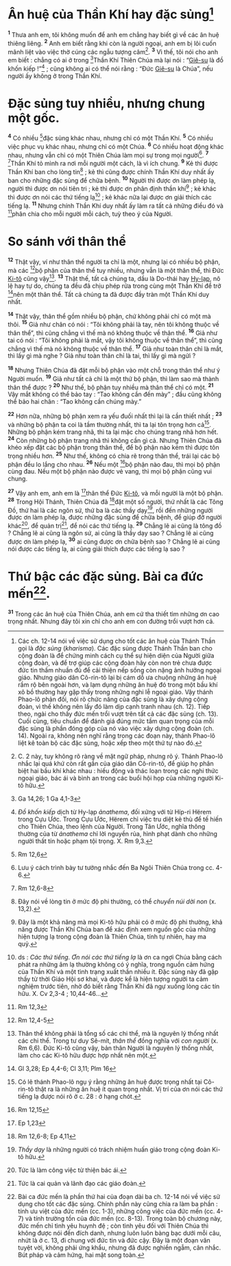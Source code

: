 # Ân huệ của Thần Khí hay đặc sủng[^1-52129588-5b9d-4c50-b627-6e0adb06932b]
<sup><b>1</b></sup> Thưa anh em, tôi không muốn để anh em chẳng hay biết gì về các ân huệ thiêng liêng. <sup><b>2</b></sup> Anh em biết rằng khi còn là người ngoại, anh em bị lôi cuốn mãnh liệt vào việc thờ cúng các ngẫu tượng câm[^2-52129588-5b9d-4c50-b627-6e0adb06932b]. <sup><b>3</b></sup> Vì thế, tôi nói cho anh em biết : chẳng có ai ở trong [^1@-52129588-5b9d-4c50-b627-6e0adb06932b]Thần Khí Thiên Chúa mà lại nói : “[Giê-su]() là đồ khốn kiếp !”[^3-52129588-5b9d-4c50-b627-6e0adb06932b] ; cũng không ai có thể nói rằng : “Đức [Giê-su]() là Chúa”, nếu người ấy không ở trong Thần Khí.


# Đặc sủng tuy nhiều, nhưng chung một gốc.
<sup><b>4</b></sup> Có nhiều [^2@-52129588-5b9d-4c50-b627-6e0adb06932b]đặc sủng khác nhau, nhưng chỉ có một Thần Khí. <sup><b>5</b></sup> Có nhiều việc phục vụ khác nhau, nhưng chỉ có một Chúa. <sup><b>6</b></sup> Có nhiều hoạt động khác nhau, nhưng vẫn chỉ có một Thiên Chúa làm mọi sự trong mọi người[^4-52129588-5b9d-4c50-b627-6e0adb06932b]. <sup><b>7</b></sup> [^3@-52129588-5b9d-4c50-b627-6e0adb06932b]Thần Khí tỏ mình ra nơi mỗi người một cách, là vì ích chung. <sup><b>9</b></sup> Kẻ thì được Thần Khí ban cho lòng tin[^7-52129588-5b9d-4c50-b627-6e0adb06932b] ; kẻ thì cũng được chính Thần Khí duy nhất ấy ban cho những đặc sủng để chữa bệnh. <sup><b>10</b></sup> Người thì được ơn làm phép lạ, người thì được ơn nói tiên tri ; kẻ thì được ơn phân định thần khí[^8-52129588-5b9d-4c50-b627-6e0adb06932b] ; kẻ khác thì được ơn nói các thứ tiếng lạ[^9-52129588-5b9d-4c50-b627-6e0adb06932b] ; kẻ khác nữa lại được ơn giải thích các tiếng lạ. <sup><b>11</b></sup> Nhưng chính Thần Khí duy nhất ấy làm ra tất cả những điều đó và [^4@-52129588-5b9d-4c50-b627-6e0adb06932b]phân chia cho mỗi người mỗi cách, tuỳ theo ý của Người.


# So sánh với thân thể
<sup><b>12</b></sup> Thật vậy, ví như thân thể người ta chỉ là một, nhưng lại có nhiều bộ phận, mà các [^5@-52129588-5b9d-4c50-b627-6e0adb06932b]bộ phận của thân thể tuy nhiều, nhưng vẫn là một thân thể, thì Đức [Ki-tô]() cũng vậy[^10-52129588-5b9d-4c50-b627-6e0adb06932b]. <sup><b>13</b></sup> Thật thế, tất cả chúng ta, dầu là Do-thái hay [Hy-lạp](), nô lệ hay tự do, chúng ta đều đã chịu phép rửa trong cùng một Thần Khí để trở [^6@-52129588-5b9d-4c50-b627-6e0adb06932b]nên một thân thể. Tất cả chúng ta đã được đầy tràn một Thần Khí duy nhất.

<sup><b>14</b></sup> Thật vậy, thân thể gồm nhiều bộ phận, chứ không phải chỉ có một mà thôi. <sup><b>15</b></sup> Giả như chân có nói : “Tôi không phải là tay, nên tôi không thuộc về thân thể”, thì cũng chẳng vì thế mà nó không thuộc về thân thể. <sup><b>16</b></sup> Giả như tai có nói : “Tôi không phải là mắt, vậy tôi không thuộc về thân thể”, thì cũng chẳng vì thế mà nó không thuộc về thân thể. <sup><b>17</b></sup> Giả như toàn thân chỉ là mắt, thì lấy gì mà nghe ? Giả như toàn thân chỉ là tai, thì lấy gì mà ngửi ?

<sup><b>18</b></sup> Nhưng Thiên Chúa đã đặt mỗi bộ phận vào một chỗ trong thân thể như ý Người muốn. <sup><b>19</b></sup> Giả như tất cả chỉ là một thứ bộ phận, thì làm sao mà thành thân thể được ? <sup><b>20</b></sup> Như thế, bộ phận tuy nhiều mà thân thể chỉ có một. <sup><b>21</b></sup> Vậy mắt không có thể bảo tay : “Tao không cần đến mày” ; đầu cũng không thể bảo hai chân : “Tao không cần chúng mày.”

<sup><b>22</b></sup> Hơn nữa, những bộ phận xem ra yếu đuối nhất thì lại là cần thiết nhất ; <sup><b>23</b></sup> và những bộ phận ta coi là tầm thường nhất, thì ta lại tôn trọng hơn cả[^11-52129588-5b9d-4c50-b627-6e0adb06932b]. Những bộ phận kém trang nhã, thì ta lại mặc cho chúng trang nhã hơn hết. <sup><b>24</b></sup> Còn những bộ phận trang nhã thì không cần gì cả. Nhưng Thiên Chúa đã khéo xếp đặt các bộ phận trong thân thể, để bộ phận nào kém thì được tôn trọng nhiều hơn. <sup><b>25</b></sup> Như thế, không có chia rẽ trong thân thể, trái lại các bộ phận đều lo lắng cho nhau. <sup><b>26</b></sup> Nếu một [^7@-52129588-5b9d-4c50-b627-6e0adb06932b]bộ phận nào đau, thì mọi bộ phận cùng đau. Nếu một bộ phận nào được vẻ vang, thì mọi bộ phận cũng vui chung.

<sup><b>27</b></sup> Vậy anh em, anh em là [^8@-52129588-5b9d-4c50-b627-6e0adb06932b]thân thể Đức [Ki-tô](), và mỗi người là một bộ phận. <sup><b>28</b></sup> Trong Hội Thánh, Thiên Chúa đã [^9@-52129588-5b9d-4c50-b627-6e0adb06932b]đặt một số người, thứ nhất là các Tông Đồ, thứ hai là các ngôn sứ, thứ ba là các thầy dạy[^12-52129588-5b9d-4c50-b627-6e0adb06932b], rồi đến những người được ơn làm phép lạ, được những đặc sủng để chữa bệnh, để giúp đỡ người khác[^13-52129588-5b9d-4c50-b627-6e0adb06932b], để quản trị[^14-52129588-5b9d-4c50-b627-6e0adb06932b], để nói các thứ tiếng lạ. <sup><b>29</b></sup> Chẳng lẽ ai cũng là tông đồ ? Chẳng lẽ ai cũng là ngôn sứ, ai cũng là thầy dạy sao ? Chẳng lẽ ai cũng được ơn làm phép lạ, <sup><b>30</b></sup> ai cũng được ơn chữa bệnh sao ? Chẳng lẽ ai cũng nói được các tiếng lạ, ai cũng giải thích được các tiếng lạ sao ?


# Thứ bậc các đặc sủng. Bài ca đức mến[^15-52129588-5b9d-4c50-b627-6e0adb06932b].
<sup><b>31</b></sup> Trong các ân huệ của Thiên Chúa, anh em cứ tha thiết tìm những ơn cao trọng nhất. Nhưng đây tôi xin chỉ cho anh em con đường trổi vượt hơn cả.

[^1-52129588-5b9d-4c50-b627-6e0adb06932b]: Các ch. 12-14 nói về việc sử dụng cho tốt các ân huệ của Thánh Thần gọi là *đặc sủng* (*kharisma*). Các đặc sủng được Thánh Thần ban cho cộng đoàn là để chứng minh cách cụ thể sự hiện diện của Người giữa cộng đoàn, và để trợ giúp các cộng đoàn hãy còn non trẻ chưa được đức tin thấm nhuần đủ để cải thiện nếp sống còn nặng ảnh hưởng ngoại giáo. Nhưng giáo dân Cô-rin-tô lại bị cám dỗ ưa chuộng những ân huệ rầm rộ bên ngoài hơn, và lạm dụng những ân huệ đó trong một bầu khí xô bồ thường hay gặp thấy trong những nghi lễ ngoại giáo. Vậy thánh Phao-lô phản đối, nói rõ chức năng của đặc sủng là xây dựng cộng đoàn, vì thế không nên lấy đó làm dịp cạnh tranh nhau (ch. 12). Tiếp theo, ngài cho thấy đức mến trổi vượt trên tất cả các đặc sủng (ch. 13). Cuối cùng, tiêu chuẩn để đánh giá đúng mức tầm quan trọng của mỗi đặc sủng là phần đóng góp của nó vào việc xây dựng cộng đoàn (ch. 14). Ngoài ra, không nên nghĩ rằng trong các đoạn này, thánh Phao-lô liệt kê toàn bộ các đặc sủng, hoặc xếp theo một thứ tự nào đó.
[^2-52129588-5b9d-4c50-b627-6e0adb06932b]: C. 2 này, tuy không rõ ràng về mặt ngữ pháp, nhưng rõ ý. Thánh Phao-lô nhắc lại quá khứ còn rất gần của giáo dân Cô-rin-tô, để giúp họ phân biệt hai bầu khí khác nhau : hiếu động và thác loạn trong các nghi thức ngoại giáo, bác ái và bình an trong các buổi hội họp của những người Ki-tô hữu.
[^3-52129588-5b9d-4c50-b627-6e0adb06932b]: *Đồ khốn kiếp* dịch từ Hy-lạp *ảnathema*, đối xứng với từ Híp-ri Hërem trong Cựu Ước. Trong Cựu Ước, Hërem chỉ việc tru diệt kẻ thù để tế hiến cho Thiên Chúa, theo lệnh của Người. Trong Tân Ước, nghĩa thông thường của từ *ảnathema* chỉ lời nguyền rủa, hình phạt dành cho những người thất tín hoặc phạm tội trọng. X. Rm 9,3.
[^4-52129588-5b9d-4c50-b627-6e0adb06932b]: Lưu ý cách trình bày tư tưởng nhắc đến Ba Ngôi Thiên Chúa trong cc. 4-6.
[^7-52129588-5b9d-4c50-b627-6e0adb06932b]: Đây nói về lòng tin ở mức độ phi thường, có thể *chuyển núi dời non* (x. 13,2).
[^8-52129588-5b9d-4c50-b627-6e0adb06932b]: Đây là một khả năng mà mọi Ki-tô hữu phải có ở mức độ phi thường, khả năng được Thần Khí Chúa ban để xác định xem nguồn gốc của những hiện tượng lạ trong cộng đoàn là Thiên Chúa, tính tự nhiên, hay ma quỷ.
[^9-52129588-5b9d-4c50-b627-6e0adb06932b]: ds : *Các thứ tiếng*. *Ơn nói các thứ tiếng lạ* là ơn ca ngợi Chúa bằng cách phát ra những âm lạ thường không có ý nghĩa, trong nguồn cảm hứng của Thần Khí và một tình trạng xuất thần nhiều ít. Đặc sủng này đã gặp thấy từ thời Giáo Hội sơ khai, và được kể là hiện tượng người ta cảm nghiệm trước tiên, nhờ đó biết rằng Thần Khí đã ngự xuống lòng các tín hữu. X. Cv 2,3-4 ; 10,44-46...
[^10-52129588-5b9d-4c50-b627-6e0adb06932b]: Thân thể không phải là tổng số các chi thể, mà là nguyên lý thống nhất các chi thể. Trong tư duy Sê-mít, *thân thể* đồng nghĩa với *con người* (x. Rm 6,6). Đức Ki-tô cũng vậy, bản thân Người là nguyên lý thống nhất, làm cho các Ki-tô hữu được hợp nhất nên một.
[^11-52129588-5b9d-4c50-b627-6e0adb06932b]: Có lẽ thánh Phao-lô ngụ ý rằng những ân huệ được trọng nhất tại Cô-rin-tô thật ra là những ân huệ ít quan trọng nhất. Vị trí của ơn nói các thứ tiếng lạ được nói rõ ở c. 28 : ở hạng chót.
[^12-52129588-5b9d-4c50-b627-6e0adb06932b]: *Thầy dạy* là những người có trách nhiệm huấn giáo trong cộng đoàn Ki-tô hữu.
[^13-52129588-5b9d-4c50-b627-6e0adb06932b]: Tức là làm công việc từ thiện bác ái.
[^14-52129588-5b9d-4c50-b627-6e0adb06932b]: Tức là cai quản và lãnh đạo các giáo đoàn.
[^15-52129588-5b9d-4c50-b627-6e0adb06932b]: Bài ca đức mến là phần thứ hai của đoạn dài ba ch. 12-14 nói về việc sử dụng cho tốt các đặc sủng. Chính phần này cũng chia ra làm ba phần : tính ưu việt của đức mến (cc. 1-3), những công việc của đức mến (cc. 4-7) và tính trường tồn của đức mến (cc. 8-13). Trong toàn bộ chương này, đức mến chỉ tình yêu huynh đệ ; còn tình yêu đối với Thiên Chúa thì không được nói đến đích danh, nhưng luôn luôn bàng bạc dưới mỗi câu, nhứt là ở c. 13, đi chung với đức tin và đức cậy. Đây là một đoạn văn tuyệt vời, không phải ứng khẩu, nhưng đã được nghiền ngẫm, cân nhắc. Bút pháp và cảm hứng, hai mặt song toàn.
[^1@-52129588-5b9d-4c50-b627-6e0adb06932b]: Ga 14,26; 1 Ga 4,1-3
[^2@-52129588-5b9d-4c50-b627-6e0adb06932b]: Rm 12,6
[^3@-52129588-5b9d-4c50-b627-6e0adb06932b]: Rm 12,6-8
[^4@-52129588-5b9d-4c50-b627-6e0adb06932b]: Rm 12,3
[^5@-52129588-5b9d-4c50-b627-6e0adb06932b]: Rm 12,4-5
[^6@-52129588-5b9d-4c50-b627-6e0adb06932b]: Gl 3,28; Ep 4,4-6; Cl 3,11; Plm 16
[^7@-52129588-5b9d-4c50-b627-6e0adb06932b]: Rm 12,15
[^8@-52129588-5b9d-4c50-b627-6e0adb06932b]: Ep 1,23
[^9@-52129588-5b9d-4c50-b627-6e0adb06932b]: Rm 12,6-8; Ep 4,11